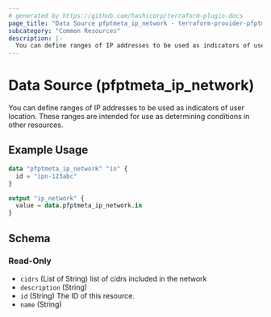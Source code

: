 ```yaml
---
# generated by https://github.com/hashicorp/terraform-plugin-docs
page_title: "Data Source pfptmeta_ip_network - terraform-provider-pfptmeta"
subcategory: "Common Resources"
description: |-
  You can define ranges of IP addresses to be used as indicators of user location. These ranges are intended for use as determining conditions in other resources.
---
```


# Data Source (pfptmeta_ip_network)

You can define ranges of IP addresses to be used as indicators of user location. These ranges are intended for use as determining conditions in other resources.

## Example Usage

```terraform
data "pfptmeta_ip_network" "in" {
  id = "ipn-123abc"
}

output "ip_network" {
  value = data.pfptmeta_ip_network.in
}
```

<!-- schema generated by tfplugindocs -->
## Schema

### Read-Only

- `cidrs` (List of String) list of cidrs included in the network
- `description` (String)
- `id` (String) The ID of this resource.
- `name` (String)
